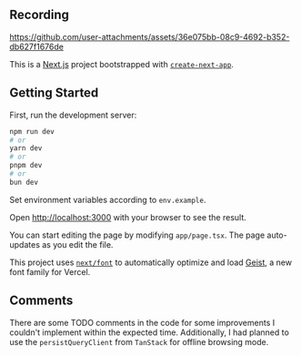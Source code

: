 ## Recording

https://github.com/user-attachments/assets/36e075bb-08c9-4692-b352-db627f1676de

This is a [Next.js](https://nextjs.org) project bootstrapped with [`create-next-app`](https://nextjs.org/docs/app/api-reference/cli/create-next-app).

## Getting Started

First, run the development server:

```bash
npm run dev
# or
yarn dev
# or
pnpm dev
# or
bun dev
```

Set environment variables according to `env.example`.

Open [http://localhost:3000](http://localhost:3000) with your browser to see the result.

You can start editing the page by modifying `app/page.tsx`. The page auto-updates as you edit the file.

This project uses [`next/font`](https://nextjs.org/docs/app/building-your-application/optimizing/fonts) to automatically optimize and load [Geist](https://vercel.com/font), a new font family for Vercel.

## Comments

There are some TODO comments in the code for some improvements I couldn't implement within the expected time.
Additionally, I had planned to use the `persistQueryClient` from `TanStack` for offline browsing mode.
